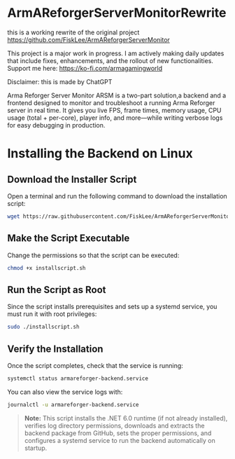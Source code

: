 # ArmAReforgerServerMonitorRewrite
this is a working rewrite of the original project  https://github.com/FiskLee/ArmAReforgerServerMonitor

This project is a major work in progress. I am actively making daily updates that include fixes, enhancements, and the rollout of new functionalities.
Support me here:
https://ko-fi.com/armagamingworld

Disclaimer: this is made by ChatGPT

 Arma Reforger Server Monitor ARSM is a two-part solution,a backend and a frontend designed to monitor and troubleshoot a running Arma Reforger server in real time. It gives you live FPS, frame times, memory usage, CPU usage (total + per-core), player info, and more—while writing verbose logs for easy debugging in production.



# Installing the Backend on Linux

## Download the Installer Script
Open a terminal and run the following command to download the installation script:

```bash
wget https://raw.githubusercontent.com/FiskLee/ArmAReforgerServerMonitorRewrite/main/installscript.sh
```

## Make the Script Executable
Change the permissions so that the script can be executed:

```bash
chmod +x installscript.sh
```

## Run the Script as Root
Since the script installs prerequisites and sets up a systemd service, you must run it with root privileges:

```bash
sudo ./installscript.sh
```

## Verify the Installation
Once the script completes, check that the service is running:

```bash
systemctl status armareforger-backend.service
```

You can also view the service logs with:

```bash
journalctl -u armareforger-backend.service
```

> **Note:** This script installs the .NET 6.0 runtime (if not already installed), verifies log directory permissions, downloads and extracts the backend package from GitHub, sets the proper permissions, and configures a systemd service to run the backend automatically on startup.

